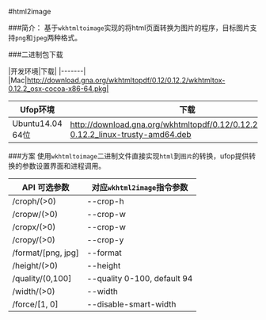 #html2image

###简介：
基于`wkhtmltoimage`实现的将html页面转换为图片的程序，目标图片支持`png`和`jpeg`两种格式。


###二进制包下载

|开发环境|下载|
|-------|
|Mac|http://download.gna.org/wkhtmltopdf/0.12/0.12.2/wkhtmltox-0.12.2_osx-cocoa-x86-64.pkg|

|Ufop环境|下载|
|------------|------|
|Ubuntu14.04 64位|http://download.gna.org/wkhtmltopdf/0.12/0.12.2/wkhtmltox-0.12.2_linux-trusty-amd64.deb|

###方案
使用`wkhtmltoimage`二进制文件直接实现`html`到`图片`的转换，ufop提供转换的参数设置界面和进程调用。

|API 可选参数| 对应`wkhtml2image`指令参数|
|-----------|-------------------------|
|/croph/(>0) |--crop-h|
|/cropw/(>0) |--crop-w|
|/cropx/(>0) |--crop-w|
|/cropy/(>0) |--crop-y|
|/format/[png, jpg] |--format|
|/height/(>0) |--height|
|/quality/(0,100] |--quality 0-100, default 94|
|/width/(>0)| --width|
|/force/[1, 0]|--disable-smart-width|
